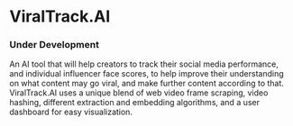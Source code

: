 # ViralTrack.AI

### Under Development

An AI tool that will help creators to track their social media performance, and individual influencer face scores, to help improve their understanding on what content may go viral, and make further content according to that.
ViralTrack.AI uses a unique blend of web video frame scraping, video hashing, different extraction and embedding algorithms, and a user dashboard for easy visualization. 
